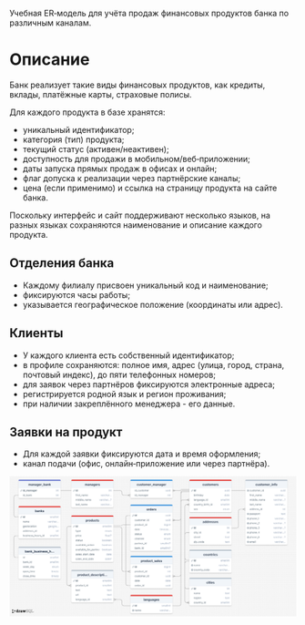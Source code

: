 Учебная ER‑модель для учёта продаж финансовых продуктов банка по различным каналам.  

# Описание  
Банк реализует такие виды финансовых продуктов, как кредиты, вклады, платёжные карты, страховые полисы.  

Для каждого продукта в базе хранятся:  
- уникальный идентификатор;
- категория (тип) продукта;
- текущий статус (активен/неактивен);
- доступность для продажи в мобильном/веб‑приложении;
- даты запуска прямых продаж в офисах и онлайн;
- флаг допуска к реализации через партнёрские каналы;
- цена (если применимо) и ссылка на страницу продукта на сайте банка.

Поскольку интерфейс и сайт поддерживают несколько языков, на разных языках сохраняются наименование и описание каждого продукта.  

## Отделения банка  
- Каждому филиалу присвоен уникальный код и наименование;
- фиксируются часы работы;
- указывается географическое положение (координаты или адрес).

## Клиенты  
- У каждого клиента есть собственный идентификатор;
- в профиле сохраняются: полное имя, адрес (улица, город, страна, почтовый индекс), до пяти телефонных номеров;
- для заявок через партнёров фиксируются электронные адреса;
- регистрируется родной язык и регион проживания;
- при наличии закреплённого менеджера - его данные.  

## Заявки на продукт  
- Для каждой заявки фиксируются дата и время оформления;
- канал подачи (офис, онлайн‑приложение или через партнёра).

![Диаграмма](er_diagram.png)
